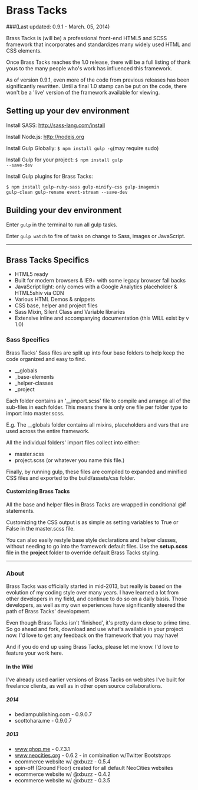 # Brass Tacks
###(Last updated: 0.9.1 - March. 05, 2014)

Brass Tacks is (will be) a professional front-end HTML5 and SCSS framework that incorporates and standardizes many widely used HTML and CSS elements.

Once Brass Tacks reaches the 1.0 release, there will be a full listing of thank yous to the many people who's work has influenced this framework.

As of version 0.9.1, even more of the code from previous releases has been significantly rewritten. Until a final 1.0 stamp can be put on the code, there won't be a 'live' version of the framework available for viewing.



## Setting up your dev environment

Install SASS: http://sass-lang.com/install

Install Node.js: http://nodejs.org

Install Gulp Globally: <code>$ npm install gulp -g</code>(may require sudo)

Install Gulp for your project: <code>$ npm install gulp --save-dev</code>

Install Gulp plugins for Brass Tacks:

<code>$ npm install gulp-ruby-sass gulp-minify-css gulp-imagemin gulp-clean gulp-rename event-stream --save-dev</code>



## Building your dev environment

Enter <code>gulp</code> in the terminal to run all gulp tasks.

Enter <code>gulp watch</code> to fire of tasks on change to Sass, images or JavaScript.


<hr />


## Brass Tacks Specifics

* HTML5 ready
* Built for modern browsers & IE9+ with some legacy browser fall backs
* JavaScript light: only comes with a Google Analytics placeholder & HTML5shiv via CDN
* Various HTML Demos & snippets
* CSS base, helper and project files
* Sass Mixin, Silent Class and Variable libraries
* Extensive inline and accompanying documentation (this WILL exist by v 1.0)


### Sass Specifics

Brass Tacks' Sass files are split up into four base folders to help keep the code organized and easy to find.

* __globals
* _base-elements
* _helper-classes
* _project

Each folder contains an '__import.scss' file to compile and arrange all of the sub-files in each folder. This means there is only one file per
folder type to import into master.scss.

E.g. The __globals folder contains all mixins, placeholders and vars that are used across the entire framework.

All the individual folders' import files collect into either:

* master.scss
* project.scss (or whatever you name this file.)

Finally, by running gulp, these files are compiled to expanded and minified CSS files and exported to the build/assets/css folder.


#### Customizing Brass Tacks

All the base and helper files in Brass Tacks are wrapped in conditional @if statements.

Customizing the CSS output is as simple as setting variables to True or False in the master.scss file.

You can also easily restyle base style declarations and helper classes, without needing to go into the framework default files. Use the <b>setup.scss</b> file in the <b>project</b> folder to override default Brass Tacks styling.


<hr />


### About

Brass Tacks was officially started in mid-2013, but really is based on the evolution of my coding style over many years. I have learned a lot from other developers in my field, and continue to do so on a daily basis. Those developers, as well as my own experiences have significantly steered the path of Brass Tacks' development.

Even though Brass Tacks isn't 'finished', it's pretty darn close to prime time. So go ahead and fork, download and use what's available in your project now. I'd love to get any feedback on the framework that you may have!

And if you do end up using Brass Tacks, please let me know. I'd love to feature your work here.


#### In the Wild

I've already used earlier versions of Brass Tacks on websites I've built
for freelance clients, as well as in other open source collaborations.

##### 2014
* bedlampublishing.com - 0.9.0.7
* scottohara.me - 0.9.0.7

##### 2013
* www.ghop.me - 0.7.3.1
* www.neocities.org - 0.6.2 - in combination w/Twitter Bootstraps
* ecommerce website w/ @xbuzz - 0.5.4
* spin-off (Ground Floor) created for all default NeoCities websites
* ecommerce website w/ @xbuzz - 0.4.2
* ecommerce website w/ @xbuzz - 0.3.5
